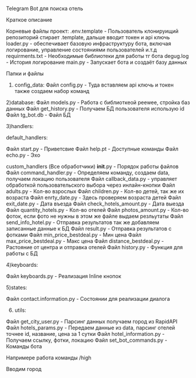 Telegram Bot для поиска отель

Краткое описание 


Корневые файлы проект:
.env.template - Пользователь клонируищий репозиторий стирает .template, дальше вводит токен и api ключь
loader.py - обеспечивает базовую инфраструктуру бота, включая логирование, управление состояниями пользователей и.т.д
requirments.txt - Необходимые библиотеки для работы тг бота
degug.log - История логирование
main.py - Запускает бота и создаёт базу данных


Папки и файлы 

1) config_data:
Файл config.py - Туда вставляем api ключь и токен также создаем набор команд

2)database:
Файл models.py - Работа с библиоткеой peewee, стройка баз данных
Файл get_history.py - Получаем БД пользователя использую id
Файл tg_bot.db - Файл БД

3)handlers:

default_handlers:

Файл start.py - Приветсвие 
Файл help.pt - Доступные команды
Файл echo.py - Эхо 

custom_handlers (Все обработчики)
__init__.py - Порядок работы файлов
Файл command_handler.py - Определяем команду, создаем data, получаем локацию пользователя
Файл callback_data.py - управляет обработкой пользовательского выбора через инлайн-кнопки 
Файл adults.py - Кол-во взрослых
Файл children.py - Кол-во детей, так же их возраста
Файл enrty_date.py - Здесь проверяем возраста детей
Файл exit_date.py - Дата въезда 
Файл check_hotels_amount.py - Дата выезда
Файл quantity_hotels.py - Кол-во отелей
Файл photos_amount.py - Кол-во фоток, если фото не нужны в этом же файле выдаем резльутаты
Файл send_info_hotel.py - Отправка результатов так же добавляем записанные данные к БД
Файл result.py - Отправка результатов с фотками
Файл min_price_bestdeal.py - Мин цена
Файл max_price_bestdeal.py - Макс цена
Файл distance_bestdeal.py - Растояние от центра и отправка отелей
Файл history.py - Функция для работы с БД


4)keyboards:

Файл keyboards.py - Реализация Inline кнопок

5)states:

Файл contact.information.py - Состоянии для реализации диалога

6) utils:

Файл get_city_user.py - Парсинг данных получаем город из RapidAPI
Файл hotels_params.py - Передаем данные из data, парсинг отелей точнее id, название, цена за 1 сутки
Файл hotel_information.py - Получаем ссылку, фотки, локацию
Файл set_bot_commands.py - Команды бота


Напримере работа команды /high

Вводим город






